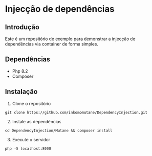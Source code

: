 # Injecção de dependências

## Introdução 

Este é um repositório de exemplo para demonstrar a injecção de dependências via container de forma simples. 

## Dependências
 - Php 8.2 
 - Composer

## Instalação

1. Clone o repositório
 ```shell
git clone https://github.com/inkomomutane/DependencyInjection.git
``` 
2. Instale as dependências
```shell 
cd DependencyInjection/Mutane && composer install
```
3. Execute o servidor
```shell
php -S localhost:8000
```

